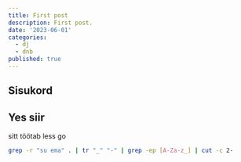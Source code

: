 ```yaml
---
title: First post
description: First post.
date: '2023-06-01'
categories:
  - dj
  - dnb
published: true
---
```


## Sisukord

## Yes siir

sitt töötab less go

```sh
grep -r "su ema" . | tr "_" "-" | grep -ep [A-Za-z_] | cut -c 2-
```
